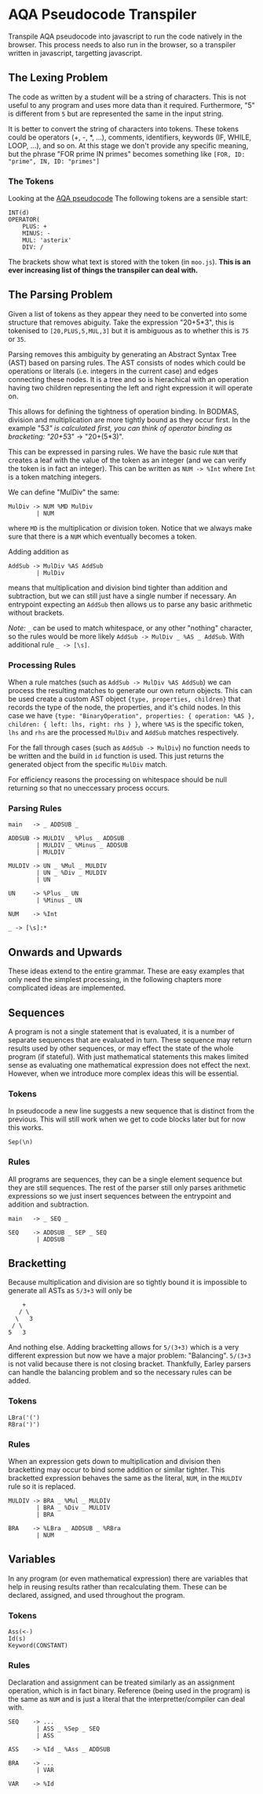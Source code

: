 # AQA Pseudocode Transpiler

Transpile AQA pseudocode into javascript to run the code natively in the browser.
This process needs to also run in the browser, so a transpiler written in javascript, targetting javascript.

## The Lexing Problem

The code as written by a student will be a string of characters.
This is not useful to any program and uses more data than it required.
Furthermore, "5" is different from `5` but are represented the same in the input string.

It is better to convert the string of characters into tokens.
These tokens could be operators (+, -, *, ...), comments, identifiers, keywords (IF, WHILE, LOOP, ...), and so on.
At this stage we don't provide any specific meaning, but the phrase "FOR prime IN primes" becomes something like
`[FOR, ID: "prime", IN, ID: "primes"]`

### The Tokens

Looking at the [AQA pseudocode](://filestore.aqa.org.uk/resources/computing/AQA-8525-NG-PC.PDF) The following tokens are a sensible start:

```
INT(d)
OPERATOR(
    PLUS: +
    MINUS: -
    MUL: 'asterix'
    DIV: /
```

The brackets show what text is stored with the token (in `moo.js`).
**This is an ever increasing list of things the transpiler can deal with.**

## The Parsing Problem

Given a list of tokens as they appear they need to be converted into some structure that removes abiguity.
Take the expression "20+5*3", this is tokenised to `[20,PLUS,5,MUL,3]` but it is ambiguous as to whether this is `75` or `35`.

Parsing removes this ambiguity by generating an Abstract Syntax Tree (AST) based on parsing rules.
The AST consists of nodes which could be operations or literals (i.e. integers in the current case) and edges connecting these nodes.
It is a tree and so is hierachical with an operation having two children representing the left and right expression it will operate on.

This allows for defining the tightness of operation binding.
In BODMAS, division and multiplication are more tightly bound as they occur first.
In the example "5*3" is calculated first, you can think of operator binding as bracketing:
"20+5*3" -> "20+(5*3)".

This can be expressed in parsing rules.
We have the basic rule `NUM` that creates a leaf with the value of the token as an integer (and we can verify the token is in fact an integer).
This can be written as `NUM -> %Int` where `Int` is a token matching integers.

We can define "MulDiv" the same:
```
MulDiv -> NUM %MD MulDiv
        | NUM
```
where `MD` is the multiplication or division token.
Notice that we always make sure that there is a `NUM` which eventually becomes a token.

Adding addition as
```
AddSub -> MulDiv %AS AddSub
        | MulDiv
```
means that multiplication and division bind tighter than addition and subtraction, but we can still just have a single number if necessary.
An entrypoint expecting an `AddSub` then allows us to parse any basic arithmetic without brackets.

*Note:*
`_` can be used to match whitespace, or any other "nothing" character, so the rules would be more likely `AddSub -> MulDiv _ %AS _ AddSub`.
With additional rule `_ -> [\s]`.

### Processing Rules

When a rule matches (such as `AddSub -> MulDiv %AS AddSub`) we can process the resulting matches to generate our own return objects.
This can be used create a custom AST object `{type, properties, children}` that records the type of the node, the properties, and it's child nodes.
In this case we have `{type: "BinaryOperation", properties: { operation: %AS }, children: { left: lhs, right: rhs } }`,
where `%AS` is the specific token, `lhs` and `rhs` are the processed `MulDiv` and `AddSub` matches respectively.

For the fall through cases (such as `AddSub -> MulDiv`) no function needs to be written and the build in `id` function is used.
This just returns the generated object from the specific `MulDiv` match.

For efficiency reasons the processing on whitespace should be null returning so that no uneccessary process occurs.

### Parsing Rules

```
main   -> _ ADDSUB _

ADDSUB -> MULDIV _ %Plus _ ADDSUB
        | MULDIV _ %Minus _ ADDSUB
        | MULDIV

MULDIV -> UN _ %Mul _ MULDIV
        | UN _ %Div _ MULDIV
        | UN

UN     -> %Plus _ UN
        | %Minus _ UN

NUM    -> %Int

_ -> [\s]:*
```

## Onwards and Upwards

These ideas extend to the entire grammar.
These are easy examples that only need the simplest processing, in the following chapters more complicated ideas are implemented.

## Sequences

A program is not a single statement that is evaluated, it is a number of separate sequences that are evaluated in turn.
These sequence may return results used by other sequences, or may effect the state of the whole program (if stateful).
With just mathematical statements this makes limited sense as evaluating one mathematical expression does not effect the next.
However, when we introduce more complex ideas this will be essential.

### Tokens

In pseudocode a new line suggests a new sequence that is distinct from the previous.
This will still work when we get to code blocks later but for now this works.
```
Sep(\n)
```

### Rules

All programs are sequences, they can be a single element sequence but they are still sequences.
The rest of the parser still only parses arithmetic expressions so we just insert sequences between the entrypoint and addition and subtraction.
```
main   -> _ SEQ _

SEQ    -> ADDSUB _ SEP _ SEQ
        | ADDSUB
```

## Bracketting

Because multiplication and division are so tightly bound it is impossible to generate all ASTs as `5/3+3` will only be
```
    +
   / \
  \   3
 / \
5   3
```
And nothing else.
Adding bracketting allows for `5/(3+3)` which is a very different expression but now we have a major problem: "Balancing".
`5/(3+3` is not valid because there is not closing bracket.
Thankfully, Earley parsers can handle the balancing problem and so the necessary rules can be added.

### Tokens

```
LBra('(')
RBra(')')
```

### Rules

When an expression gets down to multiplication and division then bracketting may occur to bind some addition or similar tighter.
This bracketted expression behaves the same as the literal, `NUM`, in the `MULDIV` rule so it is replaced.
```
MULDIV -> BRA _ %Mul _ MULDIV
        | BRA _ %Div _ MULDIV
        | BRA

BRA    -> %LBra _ ADDSUB _ %RBra
        | NUM
```

## Variables

In any program (or even mathematical expression) there are variables that help in reusing results rather than recalculating them.
These can be declared, assigned, and used throughout the program.

### Tokens

```
Ass(<-)
Id(s)
Keyword(CONSTANT)

```

### Rules

Declaration and assignment can be treated similarly as an assignment operation, which is in fact binary.
Reference (being used in the program) is the same as `NUM` and is just a literal that the interpretter/compiler can deal with.

```
SEQ    -> ...
        | ASS _ %Sep _ SEQ
        | ASS

ASS    -> %Id _ %Ass _ ADDSUB

BRA    -> ...
        | VAR

VAR    -> %Id
```
